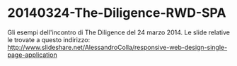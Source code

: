 20140324-The-Diligence-RWD-SPA
==============================
Gli esempi dell'incontro di The Diligence del 24 marzo 2014.
Le slide relative le trovate a questo indirizzo: http://www.slideshare.net/AlessandroColla/responsive-web-design-single-page-application

